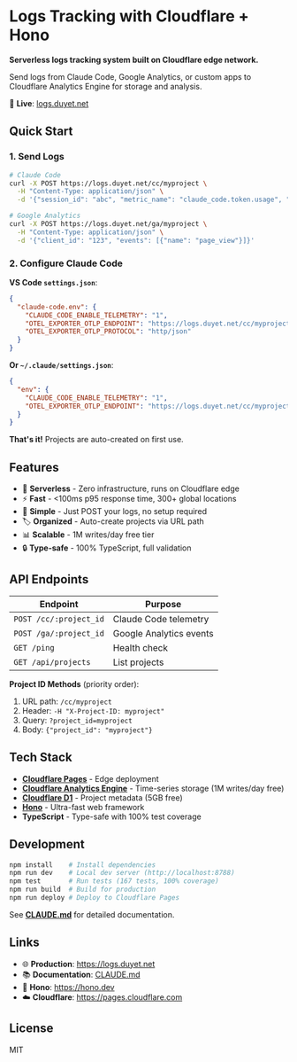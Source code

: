 # Logs Tracking with Cloudflare + Hono

**Serverless logs tracking system built on Cloudflare edge network.**

Send logs from Claude Code, Google Analytics, or custom apps to Cloudflare Analytics Engine for storage and analysis.

🚀 **Live**: [logs.duyet.net](https://logs.duyet.net)

## Quick Start

### 1. Send Logs

```bash
# Claude Code
curl -X POST https://logs.duyet.net/cc/myproject \
  -H "Content-Type: application/json" \
  -d '{"session_id": "abc", "metric_name": "claude_code.token.usage", "value": 1000}'

# Google Analytics
curl -X POST https://logs.duyet.net/ga/myproject \
  -H "Content-Type: application/json" \
  -d '{"client_id": "123", "events": [{"name": "page_view"}]}'
```

### 2. Configure Claude Code

**VS Code `settings.json`**:
```json
{
  "claude-code.env": {
    "CLAUDE_CODE_ENABLE_TELEMETRY": "1",
    "OTEL_EXPORTER_OTLP_ENDPOINT": "https://logs.duyet.net/cc/myproject",
    "OTEL_EXPORTER_OTLP_PROTOCOL": "http/json"
  }
}
```

**Or `~/.claude/settings.json`**:
```json
{
  "env": {
    "CLAUDE_CODE_ENABLE_TELEMETRY": "1",
    "OTEL_EXPORTER_OTLP_ENDPOINT": "https://logs.duyet.net/cc/myproject"
  }
}
```

**That's it!** Projects are auto-created on first use.

## Features

- 🚀 **Serverless** - Zero infrastructure, runs on Cloudflare edge
- ⚡ **Fast** - <100ms p95 response time, 300+ global locations
- 🎯 **Simple** - Just POST your logs, no setup required
- 🏷️ **Organized** - Auto-create projects via URL path
- 📊 **Scalable** - 1M writes/day free tier
- 🔒 **Type-safe** - 100% TypeScript, full validation

## API Endpoints

| Endpoint | Purpose |
|----------|---------|
| `POST /cc/:project_id` | Claude Code telemetry |
| `POST /ga/:project_id` | Google Analytics events |
| `GET /ping` | Health check |
| `GET /api/projects` | List projects |

**Project ID Methods** (priority order):
1. URL path: `/cc/myproject`
2. Header: `-H "X-Project-ID: myproject"`
3. Query: `?project_id=myproject`
4. Body: `{"project_id": "myproject"}`

## Tech Stack

- **[Cloudflare Pages](https://pages.cloudflare.com)** - Edge deployment
- **[Cloudflare Analytics Engine](https://developers.cloudflare.com/analytics/analytics-engine/)** - Time-series storage (1M writes/day free)
- **[Cloudflare D1](https://developers.cloudflare.com/d1/)** - Project metadata (5GB free)
- **[Hono](https://hono.dev)** - Ultra-fast web framework
- **TypeScript** - Type-safe with 100% test coverage

## Development

```bash
npm install    # Install dependencies
npm run dev    # Local dev server (http://localhost:8788)
npm test       # Run tests (167 tests, 100% coverage)
npm run build  # Build for production
npm run deploy # Deploy to Cloudflare Pages
```

See **[CLAUDE.md](./CLAUDE.md)** for detailed documentation.

## Links

- 🌐 **Production**: https://logs.duyet.net
- 📚 **Documentation**: [CLAUDE.md](./CLAUDE.md)
- 🔧 **Hono**: https://hono.dev
- ☁️ **Cloudflare**: https://pages.cloudflare.com

## License

MIT
